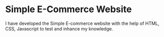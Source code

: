 # Simple E-Commerce Website
 I have developed the Simple E-commerce website with the help of HTML, CSS, Javascript to test and inhance my knowledge.
